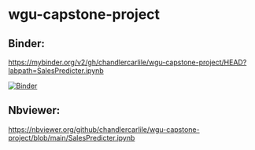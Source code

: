 # wgu-capstone-project

## Binder:
https://mybinder.org/v2/gh/chandlercarlile/wgu-capstone-project/HEAD?labpath=SalesPredicter.ipynb

[![Binder](https://mybinder.org/badge_logo.svg)](https://mybinder.org/v2/gh/chandlercarlile/wgu-capstone-project/HEAD?labpath=SalesPredicter.ipynb)

## Nbviewer:
https://nbviewer.org/github/chandlercarlile/wgu-capstone-project/blob/main/SalesPredicter.ipynb
